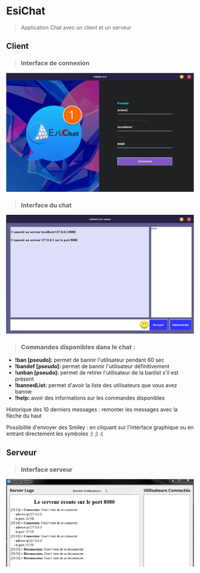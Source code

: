 # EsiChat 

> Application Chat avec un client et un serveur

## Client 

> ### Interface de connexion
![client interface connexion](https://github.com/armen953/EsiChat/blob/master/ChatClient/src/assets/gitEsichatClient.PNG)

> ### Interface du chat
![client interface chat](https://github.com/armen953/EsiChat/blob/master/ChatClient/src/assets/gitChatInterface.PNG)

> ### Commandes disponibles dans le chat :

* **!ban [pseudo]:** permet de bannir l'utilisateur pendant 60 sec
* **!bandef [pseudo]:** permet de bannir l'utilisateur définitivement
* **!unban [pseudo]:** permet de retirer l'utilisateur de la banlist s'il est présent
* **!bannedList:** permet d'avoir la liste des utilisateurs que vous avez bannie
* **!help:** avoir des informations sur les commandes disponibles

Historique des 10 derniers messages : remonter les messages avec la flèche du haut

Possibilité d'envoyer des Smiley : en cliquant sur l'interface graphique ou en entrant directement les symboles :) ;) :(

## Serveur

> ### Interface serveur
![client interface chat](https://github.com/armen953/EsiChat/blob/master/ChatServeur/src/assets/gitServeur.PNG)
